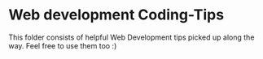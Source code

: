 # Web development Coding-Tips

This folder consists of helpful Web Development tips picked up along the way.
Feel free to use them too :)
